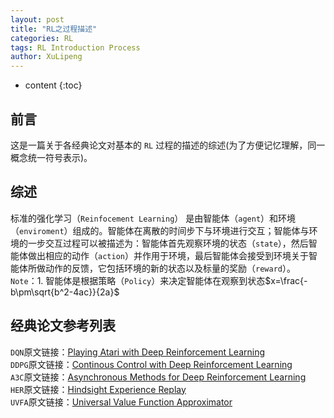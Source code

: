 ```yaml
---
layout: post
title: "RL之过程描述"
categories: RL
tags: RL Introduction Process
author: XuLipeng
---
```


* content
{:toc}


## 前言

这是一篇关于各经典论文对基本的 `RL` 过程的描述的综述(为了方便记忆理解，同一概念统一符号表示)。


## 综述

标准的强化学习（`Reinfocement Learning`） 是由智能体（`agent`）和环境（`enviroment`）组成的。智能体在离散的时间步下与环境进行交互；智能体与环境的一步交互过程可以被描述为：智能体首先观察环境的状态（`state`），然后智能体做出相应的动作（`action`）并作用于环境，最后智能体会接受到环境关于智能体所做动作的反馈，它包括环境的新的状态以及标量的奖励（`reward`）。  
`Note`：1. 智能体是根据策略（`Policy`）来决定智能体在观察到状态$x=\frac{-b\pm\sqrt{b^2-4ac}}{2a}$


## 经典论文参考列表

`DQN`原文链接：[Playing Atari with Deep Reinforcement Learning](https://arxiv.org/abs/1312.5602)   
`DDPG`原文链接：[Continous Control with Deep Reinforcement Learning](https://arxiv.org/abs/1509.02971)  
`A3C`原文链接：[Asynchronous Methods for Deep Reinforcement Learning](https://arxiv.org/abs/1602.01783)  
`HER`原文链接：[Hindsight Experience Replay](https://arxiv.org/abs/1707.01495)  
`UVFA`原文链接：[Universal Value Function Approximator](http://proceedings.mlr.press/v37/schaul15.pdf)  